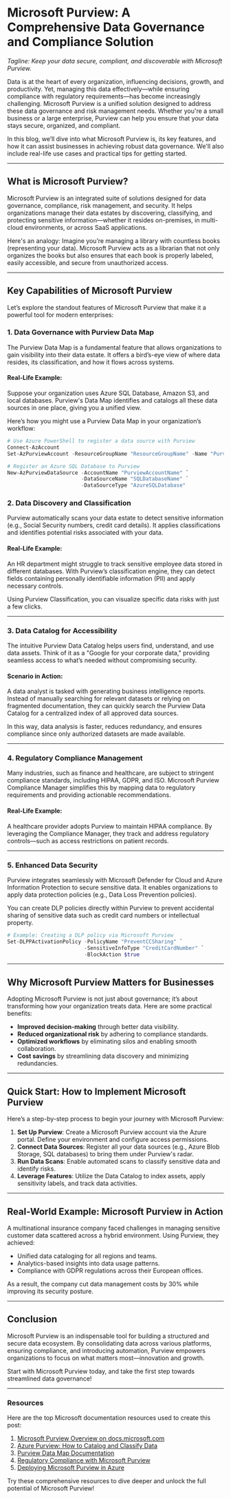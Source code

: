 # Microsoft Purview: A Comprehensive Data Governance and Compliance Solution

_Tagline: Keep your data secure, compliant, and discoverable with Microsoft Purview._

Data is at the heart of every organization, influencing decisions, growth, and productivity. Yet, managing this data effectively—while ensuring compliance with regulatory requirements—has become increasingly challenging. Microsoft Purview is a unified solution designed to address these data governance and risk management needs. Whether you're a small business or a large enterprise, Purview can help you ensure that your data stays secure, organized, and compliant.

In this blog, we’ll dive into what Microsoft Purview is, its key features, and how it can assist businesses in achieving robust data governance. We'll also include real-life use cases and practical tips for getting started.

---

## What is Microsoft Purview?

Microsoft Purview is an integrated suite of solutions designed for data governance, compliance, risk management, and security. It helps organizations manage their data estates by discovering, classifying, and protecting sensitive information—whether it resides on-premises, in multi-cloud environments, or across SaaS applications.

Here's an analogy: Imagine you’re managing a library with countless books (representing your data). Microsoft Purview acts as a librarian that not only organizes the books but also ensures that each book is properly labeled, easily accessible, and secure from unauthorized access.

---

## Key Capabilities of Microsoft Purview

Let’s explore the standout features of Microsoft Purview that make it a powerful tool for modern enterprises:

### 1. **Data Governance with Purview Data Map**
The Purview Data Map is a fundamental feature that allows organizations to gain visibility into their data estate. It offers a bird’s-eye view of where data resides, its classification, and how it flows across systems.

#### Real-Life Example:
Suppose your organization uses Azure SQL Database, Amazon S3, and local databases. Purview's Data Map identifies and catalogs all these data sources in one place, giving you a unified view.

Here’s how you might use a Purview Data Map in your organization’s workflow:

```powershell
# Use Azure PowerShell to register a data source with Purview
Connect-AzAccount
Set-AzPurviewAccount -ResourceGroupName "ResourceGroupName" -Name "PurviewAccountName"

# Register an Azure SQL Database to Purview
New-AzPurviewDataSource -AccountName "PurviewAccountName" `
                        -DataSourceName "SQLDatabaseName" `
                        -DataSourceType "AzureSQLDatabase"
```

### 2. **Data Discovery and Classification**
Purview automatically scans your data estate to detect sensitive information (e.g., Social Security numbers, credit card details). It applies classifications and identifies potential risks associated with your data.

#### Real-Life Example:
An HR department might struggle to track sensitive employee data stored in different databases. With Purview’s classification engine, they can detect fields containing personally identifiable information (PII) and apply necessary controls.

Using Purview Classification, you can visualize specific data risks with just a few clicks.

---

### 3. **Data Catalog for Accessibility**
The intuitive Purview Data Catalog helps users find, understand, and use data assets. Think of it as a "Google for your corporate data," providing seamless access to what’s needed without compromising security.

#### Scenario in Action:
A data analyst is tasked with generating business intelligence reports. Instead of manually searching for relevant datasets or relying on fragmented documentation, they can quickly search the Purview Data Catalog for a centralized index of all approved data sources.

In this way, data analysis is faster, reduces redundancy, and ensures compliance since only authorized datasets are made available.

---

### 4. **Regulatory Compliance Management**
Many industries, such as finance and healthcare, are subject to stringent compliance standards, including HIPAA, GDPR, and ISO. Microsoft Purview Compliance Manager simplifies this by mapping data to regulatory requirements and providing actionable recommendations.

#### Real-Life Example:
A healthcare provider adopts Purview to maintain HIPAA compliance. By leveraging the Compliance Manager, they track and address regulatory controls—such as access restrictions on patient records.

---

### 5. **Enhanced Data Security**
Purview integrates seamlessly with Microsoft Defender for Cloud and Azure Information Protection to secure sensitive data. It enables organizations to apply data protection policies (e.g., Data Loss Prevention policies).

You can create DLP policies directly within Purview to prevent accidental sharing of sensitive data such as credit card numbers or intellectual property.

```powershell
# Example: Creating a DLP policy via Microsoft Purview
Set-DLPPActivationPolicy -PolicyName "PreventCCSharing" `
                         -SensitiveInfoType "CreditCardNumber" `
                         -BlockAction $true
```

---

## Why Microsoft Purview Matters for Businesses

Adopting Microsoft Purview is not just about governance; it’s about transforming how your organization treats data. Here are some practical benefits:

- **Improved decision-making** through better data visibility.
- **Reduced organizational risk** by adhering to compliance standards.
- **Optimized workflows** by eliminating silos and enabling smooth collaboration.
- **Cost savings** by streamlining data discovery and minimizing redundancies.

---

## Quick Start: How to Implement Microsoft Purview

Here’s a step-by-step process to begin your journey with Microsoft Purview:

1. **Set Up Purview**: Create a Microsoft Purview account via the Azure portal. Define your environment and configure access permissions.
2. **Connect Data Sources**: Register all your data sources (e.g., Azure Blob Storage, SQL databases) to bring them under Purview's radar.
3. **Run Data Scans**: Enable automated scans to classify sensitive data and identify risks.
4. **Leverage Features**: Utilize the Data Catalog to index assets, apply sensitivity labels, and track data activities.

---

## Real-World Example: Microsoft Purview in Action

A multinational insurance company faced challenges in managing sensitive customer data scattered across a hybrid environment. Using Purview, they achieved:
- Unified data cataloging for all regions and teams.
- Analytics-based insights into data usage patterns.
- Compliance with GDPR regulations across their European offices.

As a result, the company cut data management costs by 30% while improving its security posture.

---

## Conclusion

Microsoft Purview is an indispensable tool for building a structured and secure data ecosystem. By consolidating data across various platforms, ensuring compliance, and introducing automation, Purview empowers organizations to focus on what matters most—innovation and growth.

Start with Microsoft Purview today, and take the first step towards streamlined data governance!

---

### Resources

Here are the top Microsoft documentation resources used to create this post:
1. [Microsoft Purview Overview on docs.microsoft.com](https://learn.microsoft.com/en-us/purview/)
2. [Azure Purview: How to Catalog and Classify Data](https://learn.microsoft.com/en-us/azure/purview/catalog-classify-data)
3. [Purview Data Map Documentation](https://learn.microsoft.com/en-us/azure/purview/data-map-overview)
4. [Regulatory Compliance with Microsoft Purview](https://learn.microsoft.com/en-us/compliance/)
5. [Deploying Microsoft Purview in Azure](https://learn.microsoft.com/en-us/azure/purview/get-started)

Try these comprehensive resources to dive deeper and unlock the full potential of Microsoft Purview!